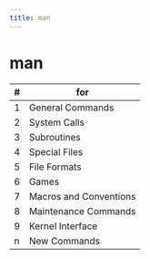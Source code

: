 ```yaml
---
title: man
---
```


# man

| #   | for                    |
| --- | ---------------------- |
| 1   | General Commands       |
| 2   | System Calls           |
| 3   | Subroutines            |
| 4   | Special Files          |
| 5   | File Formats           |
| 6   | Games                  |
| 7   | Macros and Conventions |
| 8   | Maintenance Commands   |
| 9   | Kernel Interface       |
| n   | New Commands           |
